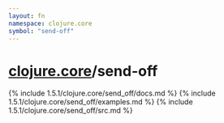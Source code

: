 ```yaml
---
layout: fn
namespace: clojure.core
symbol: "send-off"
---
```


# [clojure.core](../)/send-off

{% include 1.5.1/clojure.core/send_off/docs.md %}
{% include 1.5.1/clojure.core/send_off/examples.md %}
{% include 1.5.1/clojure.core/send_off/src.md %}

